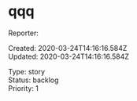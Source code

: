 # qqq

Reporter:   

Created: 2020-03-24T14:16:16.584Z  
Updated: 2020-03-24T14:16:16.584Z

Type: story  
Status: backlog  
Priority: 1
